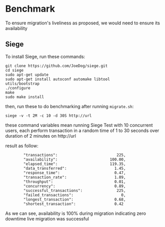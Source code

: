 # Benchmark

To ensure migration's liveliness as proposed, we would need to ensure its availability

## Siege

To install Siege, run these commands:

```shell
git clone https://github.com/JoeDog/siege.git
cd siege
sudo apt-get update
sudo apt-get install autoconf automake libtool
utils/bootstrap
./configure
make
sudo make install
```

then, run these to do benchmarking after running `migrate.sh`:

```shell
siege -v -t 2M -c 10 -d 30S http://url
```

these command variables mean running Siege Test with 10 concurrent users, each perform transaction in a random time of 1 to 30 seconds over duration of 2 minutes on http://url

result as follow:

```shell
        "transactions":                          225,
        "availability":                       100.00,
        "elapsed_time":                       119.35,
        "data_transferred":                     1.45,
        "response_time":                        0.47,
        "transaction_rate":                     1.89,
        "throughput":                           0.01,
        "concurrency":                          0.89,
        "successful_transactions":               225,
        "failed_transactions":                     0,
        "longest_transaction":                  0.68,
        "shortest_transaction":                 0.42
```

As we can see, availability is 100% during migration indicating zero downtime live migration was successful